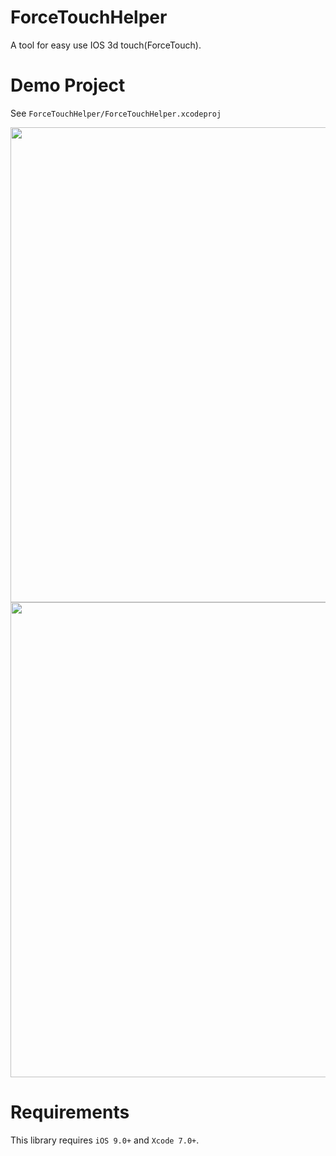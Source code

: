 # ForceTouchHelper
A tool for easy use IOS 3d touch(ForceTouch).


Demo Project
==============
See `ForceTouchHelper/ForceTouchHelper.xcodeproj`

<img src="https://raw.github.com/HeterPu/ForceTouchHelper/master/screenshot/1.png" width="760"><br/>
<img src="https://raw.github.com/HeterPu/ForceTouchHelper/master/screenshot/2.png" width="760">


Requirements
==============
This library requires `iOS 9.0+` and `Xcode 7.0+`.
